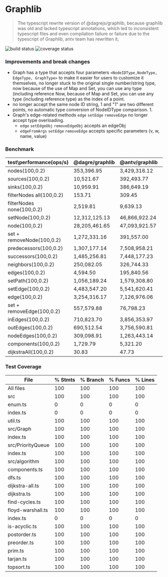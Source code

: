 # Graphlib

> The typescript rewrite version of @dagrejs/graphlib, because graphlib was old and lacked typescript annotations, which led to inconsistent typescript files and even compilation failure or failure due to the typescript of Graphlib, antv team has rewritten it;

![build status](https://img.shields.io/github/workflow/status/antvis/graphlib/Build) ![coverage status](https://img.shields.io/codecov/c/github/antvis/graphlib)

### Improvements and break changes

- Graph has a type that accepts four parameters `<NodeIDType,NodeType, EdgeType, GraphType>` to make it easier for users to customize it themselves, no longer stuck to the original single number/string type, now because of the use of Map and Set, you can use any type (including reference Now, because of Map and Set, you can use any type (including reference type) as the index of a point.
- no longer accept the same node ID string, 1 and "1" are two different points, no automatic type conversion of NodeIDType comparison. 1.
- Graph's edge-related methods `edge` `setEdge` `removeEdge` no longer accept type overloading.
  - `edge` `setEdgeObj` `removeEdgeObj` accepts an edgeObj
  - `edgeFromArgs` `setEdge` `removeEdge` accepts specific parameters (v, w, name, value)

### Benchmark

| test\\performance(ops/s)  | @dagre/graphlib | @antv/graphlib | times    |
| ------------------------- | --------------- | -------------- | -------- |
| nodes(100,0.2)            | 353,396.95      | 3,429,316.12   | **9.7**  |
| sources(100,0.2)          | 10,521.67       | 392,493.77     | **37**   |
| sinks(100,0.2)            | 10,959.91       | 386,649.19     | **35**   |
| filterNodes all(100,0.2)  | 153.71          | 309.45         | **2.0**  |
| filterNodes none(100,0.2) | 2,519.81        | 9,639.13       | **3.83** |
| setNode(100,0.2)          | 12,312,125.13   | 46,866,922.24  | **3.81** |
| node(100,0.2)             | 28,205,461.65   | 47,093,921.57  | **1.67** |
| set + removeNode(100,0.2) | 1,272,331.16    | 391,557.00     | **0.31** |
| predecessors(100,0.2)     | 1,307,177.14    | 7,508,958.21   | **5.7**  |
| successors(100,0.2)       | 1,485,256.81    | 7,448,177.23   | **5.0**  |
| neighbors(100,0.2)        | 250,082.05      | 326,744.33     | **1.31** |
| edges(100,0.2)            | 4,594.50        | 195,840.56     | **43**   |
| setPath(100,0.2)          | 1,056,189.24    | 1,579,308.80   | **1.5**  |
| setEdge(100,0.2)          | 4,483,547.20    | 5,541,620.41   | **1.24** |
| edge(100,0.2)             | 3,254,316.17    | 7,126,976.06   | **2.2**  |
| set + removeEdge(100,0.2) | 557,579.88      | 76,798.23      | **0.14** |
| inEdges(100,0.2)          | 710,823.70      | 3,856,353.97   | **5.4**  |
| outEdges(100,0.2)         | 690,512.54      | 3,756,590.81   | **5.4**  |
| nodeEdges(100,0.2)        | 309,098.91      | 1,263,443.14   | **4.1**  |
| components(100,0.2)       | 1,729.79        | 5,321.20       | **3.1**  |
| dijkstraAll(100,0.2)      | 30.83           | 47.73          | **1.55** |

### Test Coverage

| File              | % Stmts | % Branch | % Funcs | % Lines |
| ----------------- | ------- | -------- | ------- | ------- |
| All files         | 100     | 100      | 100     | 100     |
| src               | 100     | 100      | 100     | 100     |
| enum.ts           | 0       | 0        | 0       | 0       |
| index.ts          | 0       | 0        | 0       | 0       |
| util.ts           | 100     | 100      | 100     | 100     |
| src/Graph         | 100     | 100      | 100     | 100     |
| index.ts          | 100     | 100      | 100     | 100     |
| src/PriorityQueue | 100     | 100      | 100     | 100     |
| index.ts          | 100     | 100      | 100     | 100     |
| src/algorithm     | 100     | 100      | 100     | 100     |
| components.ts     | 100     | 100      | 100     | 100     |
| dfs.ts            | 100     | 100      | 100     | 100     |
| dijkstra-all.ts   | 100     | 100      | 100     | 100     |
| dijkstra.ts       | 100     | 100      | 100     | 100     |
| find-cycles.ts    | 100     | 100      | 100     | 100     |
| floyd-warshall.ts | 100     | 100      | 100     | 100     |
| index.ts          | 0       | 0        | 0       | 0       |
| is-acyclic.ts     | 100     | 100      | 100     | 100     |
| postorder.ts      | 100     | 100      | 100     | 100     |
| preorder.ts       | 100     | 100      | 100     | 100     |
| prim.ts           | 100     | 100      | 100     | 100     |
| tarjan.ts         | 100     | 100      | 100     | 100     |
| topsort.ts        | 100     | 100      | 100     | 100     |
